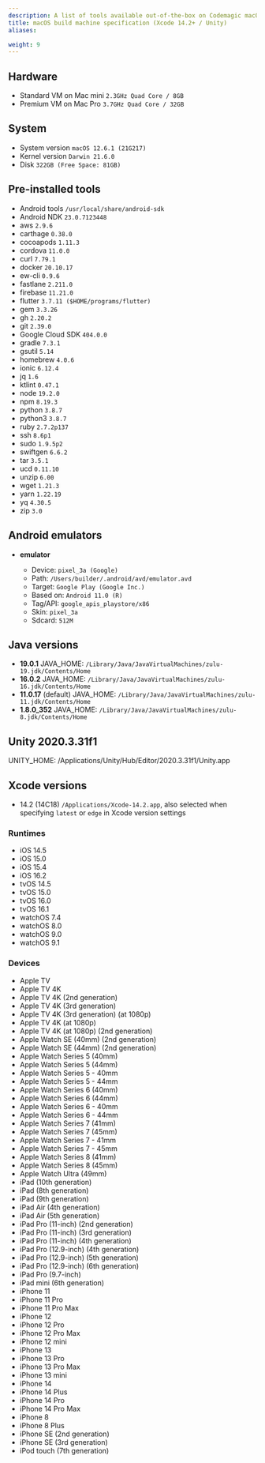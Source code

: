 ```yaml
---
description: A list of tools available out-of-the-box on Codemagic macOS build machines using Xcode version 14.2+.
title: macOS build machine specification (Xcode 14.2+ / Unity)
aliases:

weight: 9
---
```


## Hardware

- Standard VM on Mac mini `2.3GHz Quad Core / 8GB`
- Premium VM on Mac Pro `3.7GHz Quad Core / 32GB`

## System

- System version `macOS 12.6.1 (21G217)`
- Kernel version `Darwin 21.6.0`
- Disk `322GB (Free Space: 81GB)`

## Pre-installed tools

- Android tools `/usr/local/share/android-sdk`
- Android NDK `23.0.7123448`
- aws `2.9.6`
- carthage `0.38.0`
- cocoapods `1.11.3`
- cordova `11.0.0`
- curl `7.79.1`
- docker `20.10.17`
- ew-cli `0.9.6`
- fastlane `2.211.0`
- firebase `11.21.0`
- flutter `3.7.11 ($HOME/programs/flutter)`
- gem `3.3.26`
- gh `2.20.2`
- git `2.39.0`
- Google Cloud SDK `404.0.0`
- gradle `7.3.1`
- gsutil `5.14`
- homebrew `4.0.6`
- ionic `6.12.4`
- jq `1.6`
- ktlint `0.47.1`
- node `19.2.0`
- npm `8.19.3`
- python `3.8.7`
- python3 `3.8.7`
- ruby `2.7.2p137`
- ssh `8.6p1`
- sudo `1.9.5p2`
- swiftgen `6.6.2`
- tar `3.5.1`
- ucd `0.11.10`
- unzip `6.00`
- wget `1.21.3`
- yarn `1.22.19`
- yq `4.30.5`
- zip `3.0`

## Android emulators

- **emulator**

    - Device: `pixel_3a (Google)`
    - Path: `/Users/builder/.android/avd/emulator.avd`
    - Target: `Google Play (Google Inc.)`
    - Based on: `Android 11.0 (R)`
    - Tag/API: `google_apis_playstore/x86`
    - Skin: `pixel_3a`
    - Sdcard: `512M`

## Java versions

- **19.0.1** JAVA_HOME: `/Library/Java/JavaVirtualMachines/zulu-19.jdk/Contents/Home`
- **16.0.2** JAVA_HOME: `/Library/Java/JavaVirtualMachines/zulu-16.jdk/Contents/Home`
- **11.0.17** (default) JAVA_HOME: `/Library/Java/JavaVirtualMachines/zulu-11.jdk/Contents/Home`
- **1.8.0_352** JAVA_HOME: `/Library/Java/JavaVirtualMachines/zulu-8.jdk/Contents/Home`

## Unity 2020.3.31f1

UNITY_HOME: /Applications/Unity/Hub/Editor/2020.3.31f1/Unity.app

## Xcode versions

- 14.2 (14C18) `/Applications/Xcode-14.2.app`, also selected when specifying `latest` or `edge` in Xcode version settings

### Runtimes

- iOS 14.5
- iOS 15.0
- iOS 15.4
- iOS 16.2
- tvOS 14.5
- tvOS 15.0
- tvOS 16.0
- tvOS 16.1
- watchOS 7.4
- watchOS 8.0
- watchOS 9.0
- watchOS 9.1

### Devices

- Apple TV
- Apple TV 4K
- Apple TV 4K (2nd generation)
- Apple TV 4K (3rd generation)
- Apple TV 4K (3rd generation) (at 1080p)
- Apple TV 4K (at 1080p)
- Apple TV 4K (at 1080p) (2nd generation)
- Apple Watch SE (40mm) (2nd generation)
- Apple Watch SE (44mm) (2nd generation)
- Apple Watch Series 5 (40mm)
- Apple Watch Series 5 (44mm)
- Apple Watch Series 5 - 40mm
- Apple Watch Series 5 - 44mm
- Apple Watch Series 6 (40mm)
- Apple Watch Series 6 (44mm)
- Apple Watch Series 6 - 40mm
- Apple Watch Series 6 - 44mm
- Apple Watch Series 7 (41mm)
- Apple Watch Series 7 (45mm)
- Apple Watch Series 7 - 41mm
- Apple Watch Series 7 - 45mm
- Apple Watch Series 8 (41mm)
- Apple Watch Series 8 (45mm)
- Apple Watch Ultra (49mm)
- iPad (10th generation)
- iPad (8th generation)
- iPad (9th generation)
- iPad Air (4th generation)
- iPad Air (5th generation)
- iPad Pro (11-inch) (2nd generation)
- iPad Pro (11-inch) (3rd generation)
- iPad Pro (11-inch) (4th generation)
- iPad Pro (12.9-inch) (4th generation)
- iPad Pro (12.9-inch) (5th generation)
- iPad Pro (12.9-inch) (6th generation)
- iPad Pro (9.7-inch)
- iPad mini (6th generation)
- iPhone 11
- iPhone 11 Pro
- iPhone 11 Pro Max
- iPhone 12
- iPhone 12 Pro
- iPhone 12 Pro Max
- iPhone 12 mini
- iPhone 13
- iPhone 13 Pro
- iPhone 13 Pro Max
- iPhone 13 mini
- iPhone 14
- iPhone 14 Plus
- iPhone 14 Pro
- iPhone 14 Pro Max
- iPhone 8
- iPhone 8 Plus
- iPhone SE (2nd generation)
- iPhone SE (3rd generation)
- iPod touch (7th generation)
